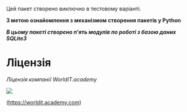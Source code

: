 Цей пакет створено виключно в тестовому варіанті. 

**З метою ознайомлення з механізмом створення пакетів у Python**

***В цьому пакеті створено п'ять модулів по роботі з базою даних SQLite3***

<!-- <p align="center"> -->
<!-- # Ліцензія  -->
<!-- </p> -->
<h1 aligh= 'center'>Ліцензія</h1>

*Ліцензія компанії WorldIT.academy*

![](https://lh3.googleusercontent.com/Tjw4weSmRoTFjLe1WgluGTqYcOF4PsUExfZpKaJGAUdHtSh54OPNLpjp7IlzGvwBHrTVO7_0qgiwEk6N3bmc8-Bt2EC53XzDzMRTgNwKWopn4G4F8jATvJYVunzvQqf-iPyB_CY6)

(https://worldit.academy.com)